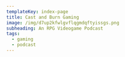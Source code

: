```yaml
---
templateKey: index-page
title: Cast and Burn Gaming
image: /img/d7up2kfwlgvflqgmdqftyissgs.png
subheading: An RPG Videogame Podcast
tags:
  - gaming
  - podcast
---
```

